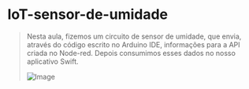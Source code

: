 # IoT-sensor-de-umidade

> Nesta aula, fizemos um circuito de sensor de umidade, que envia, através do código escrito no Arduino IDE, informações para a API criada no Node-red. Depois consumimos esses dados no nosso aplicativo Swift.
> 
> <img width="838" alt="Image" src="IoT-Swift/IoT-Swift/Assets.xcassets/Captura de Tela 2025-04-02 às 13.01.11.imageset/Captura de Tela 2025-04-02 às 13.01.11.png" />
